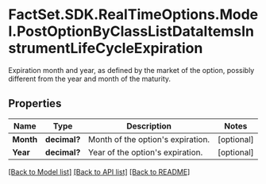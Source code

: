 # FactSet.SDK.RealTimeOptions.Model.PostOptionByClassListDataItemsInstrumentLifeCycleExpiration
Expiration month and year, as defined by the market of the option, possibly different from the year and month of the maturity.

## Properties

Name | Type | Description | Notes
------------ | ------------- | ------------- | -------------
**Month** | **decimal?** | Month of the option&#39;s expiration. | [optional] 
**Year** | **decimal?** | Year of the option&#39;s expiration. | [optional] 

[[Back to Model list]](../README.md#documentation-for-models) [[Back to API list]](../README.md#documentation-for-api-endpoints) [[Back to README]](../README.md)


